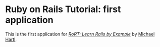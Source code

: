 # Ruby on Rails Tutorial: first application

This is the first application for 
[*RoRT: Learn Rails by Example*](http://railstutorial.org/)
by [Michael Hartl](http://michaelhartl.com/).
